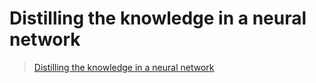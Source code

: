 # Distilling the knowledge in a neural network

> [Distilling the knowledge in a neural network](http://arxiv.org/pdf/1503.02531)

